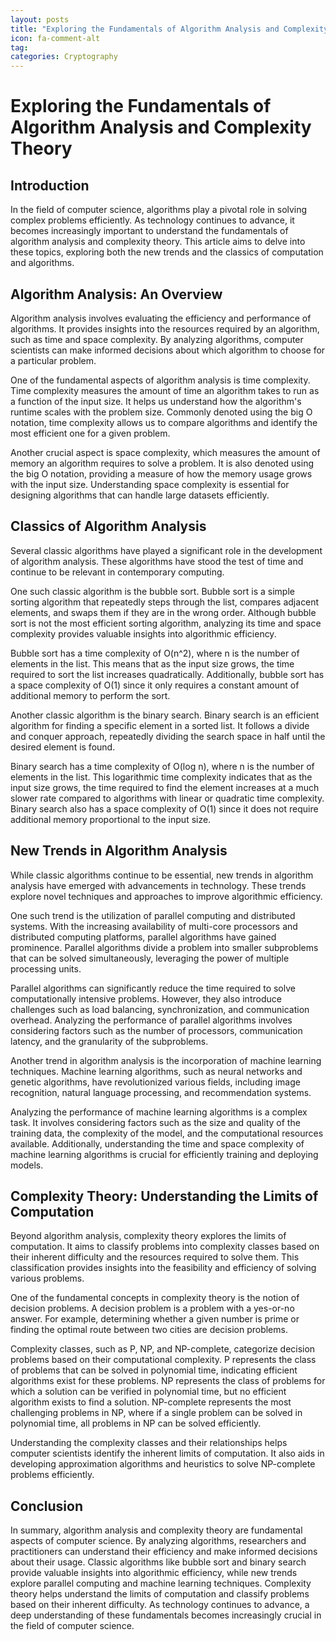 ```yaml
---
layout: posts
title: "Exploring the Fundamentals of Algorithm Analysis and Complexity Theory"
icon: fa-comment-alt
tag:      
categories: Cryptography
---
```



# Exploring the Fundamentals of Algorithm Analysis and Complexity Theory

## Introduction

In the field of computer science, algorithms play a pivotal role in solving complex problems efficiently. As technology continues to advance, it becomes increasingly important to understand the fundamentals of algorithm analysis and complexity theory. This article aims to delve into these topics, exploring both the new trends and the classics of computation and algorithms.

## Algorithm Analysis: An Overview

Algorithm analysis involves evaluating the efficiency and performance of algorithms. It provides insights into the resources required by an algorithm, such as time and space complexity. By analyzing algorithms, computer scientists can make informed decisions about which algorithm to choose for a particular problem.

One of the fundamental aspects of algorithm analysis is time complexity. Time complexity measures the amount of time an algorithm takes to run as a function of the input size. It helps us understand how the algorithm's runtime scales with the problem size. Commonly denoted using the big O notation, time complexity allows us to compare algorithms and identify the most efficient one for a given problem.

Another crucial aspect is space complexity, which measures the amount of memory an algorithm requires to solve a problem. It is also denoted using the big O notation, providing a measure of how the memory usage grows with the input size. Understanding space complexity is essential for designing algorithms that can handle large datasets efficiently.

## Classics of Algorithm Analysis

Several classic algorithms have played a significant role in the development of algorithm analysis. These algorithms have stood the test of time and continue to be relevant in contemporary computing.

One such classic algorithm is the bubble sort. Bubble sort is a simple sorting algorithm that repeatedly steps through the list, compares adjacent elements, and swaps them if they are in the wrong order. Although bubble sort is not the most efficient sorting algorithm, analyzing its time and space complexity provides valuable insights into algorithmic efficiency.

Bubble sort has a time complexity of O(n^2), where n is the number of elements in the list. This means that as the input size grows, the time required to sort the list increases quadratically. Additionally, bubble sort has a space complexity of O(1) since it only requires a constant amount of additional memory to perform the sort.

Another classic algorithm is the binary search. Binary search is an efficient algorithm for finding a specific element in a sorted list. It follows a divide and conquer approach, repeatedly dividing the search space in half until the desired element is found.

Binary search has a time complexity of O(log n), where n is the number of elements in the list. This logarithmic time complexity indicates that as the input size grows, the time required to find the element increases at a much slower rate compared to algorithms with linear or quadratic time complexity. Binary search also has a space complexity of O(1) since it does not require additional memory proportional to the input size.

## New Trends in Algorithm Analysis

While classic algorithms continue to be essential, new trends in algorithm analysis have emerged with advancements in technology. These trends explore novel techniques and approaches to improve algorithmic efficiency.

One such trend is the utilization of parallel computing and distributed systems. With the increasing availability of multi-core processors and distributed computing platforms, parallel algorithms have gained prominence. Parallel algorithms divide a problem into smaller subproblems that can be solved simultaneously, leveraging the power of multiple processing units.

Parallel algorithms can significantly reduce the time required to solve computationally intensive problems. However, they also introduce challenges such as load balancing, synchronization, and communication overhead. Analyzing the performance of parallel algorithms involves considering factors such as the number of processors, communication latency, and the granularity of the subproblems.

Another trend in algorithm analysis is the incorporation of machine learning techniques. Machine learning algorithms, such as neural networks and genetic algorithms, have revolutionized various fields, including image recognition, natural language processing, and recommendation systems.

Analyzing the performance of machine learning algorithms is a complex task. It involves considering factors such as the size and quality of the training data, the complexity of the model, and the computational resources available. Additionally, understanding the time and space complexity of machine learning algorithms is crucial for efficiently training and deploying models.

## Complexity Theory: Understanding the Limits of Computation

Beyond algorithm analysis, complexity theory explores the limits of computation. It aims to classify problems into complexity classes based on their inherent difficulty and the resources required to solve them. This classification provides insights into the feasibility and efficiency of solving various problems.

One of the fundamental concepts in complexity theory is the notion of decision problems. A decision problem is a problem with a yes-or-no answer. For example, determining whether a given number is prime or finding the optimal route between two cities are decision problems.

Complexity classes, such as P, NP, and NP-complete, categorize decision problems based on their computational complexity. P represents the class of problems that can be solved in polynomial time, indicating efficient algorithms exist for these problems. NP represents the class of problems for which a solution can be verified in polynomial time, but no efficient algorithm exists to find a solution. NP-complete represents the most challenging problems in NP, where if a single problem can be solved in polynomial time, all problems in NP can be solved efficiently.

Understanding the complexity classes and their relationships helps computer scientists identify the inherent limits of computation. It also aids in developing approximation algorithms and heuristics to solve NP-complete problems efficiently.

## Conclusion

In summary, algorithm analysis and complexity theory are fundamental aspects of computer science. By analyzing algorithms, researchers and practitioners can understand their efficiency and make informed decisions about their usage. Classic algorithms like bubble sort and binary search provide valuable insights into algorithmic efficiency, while new trends explore parallel computing and machine learning techniques. Complexity theory helps understand the limits of computation and classify problems based on their inherent difficulty. As technology continues to advance, a deep understanding of these fundamentals becomes increasingly crucial in the field of computer science.
